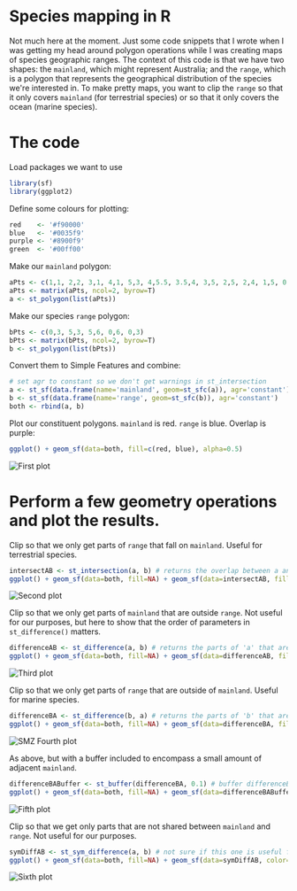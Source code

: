# Species mapping in R
Not much here at the moment. Just some code snippets that I wrote when I was getting my head around polygon operations while I was creating maps of species geographic ranges. The context of this code is that we have two shapes: the `mainland`, which might represent Australia; and the `range`, which is a polygon that represents the geographical distribution of the species we're interested in. To make pretty maps, you want to clip the `range` so that it only covers `mainland` (for terrestrial species) or so that it only covers the ocean (marine species).


# The code

Load packages we want to use
```R
library(sf)
library(ggplot2)
```

Define some colours for plotting:
```R
red    <- '#f90000'
blue   <- '#0035f9'
purple <- '#8900f9'
green  <- '#00ff00'
```

Make our `mainland` polygon:
```R
aPts <- c(1,1, 2,2, 3,1, 4,1, 5,3, 4,5.5, 3.5,4, 3,5, 2,5, 2,4, 1,5, 0,3, 1,1)
aPts <- matrix(aPts, ncol=2, byrow=T)
a <- st_polygon(list(aPts))
```

Make our species `range` polygon:
```R
bPts <- c(0,3, 5,3, 5,6, 0,6, 0,3)
bPts <- matrix(bPts, ncol=2, byrow=T)
b <- st_polygon(list(bPts))
```

Convert them to Simple Features and combine:
```R
# set agr to constant so we don't get warnings in st_intersection
a <- st_sf(data.frame(name='mainland', geom=st_sfc(a)), agr='constant')
b <- st_sf(data.frame(name='range', geom=st_sfc(b)), agr='constant')
both <- rbind(a, b)
```

Plot our constituent polygons. `mainland` is red. `range` is blue. Overlap is purple:
```R
ggplot() + geom_sf(data=both, fill=c(red, blue), alpha=0.5)
```
![First plot](1.png)


# Perform a few geometry operations and plot the results.
Clip so that we only get parts of `range` that fall on `mainland`. Useful for terrestrial species.
```R
intersectAB <- st_intersection(a, b) # returns the overlap between a and b. Order doesn't matter.
ggplot() + geom_sf(data=both, fill=NA) + geom_sf(data=intersectAB, fill=purple, alpha=0.5)
```
![Second plot](2.png)

Clip so that we only get parts of `mainland` that are outside `range`. Not useful for our purposes, but here to show that the order of parameters in `st_difference()` matters.
```R
differenceAB <- st_difference(a, b) # returns the parts of 'a' that are outside of 'b'
ggplot() + geom_sf(data=both, fill=NA) + geom_sf(data=differenceAB, fill=red, alpha=0.5)
```
![Third plot](3.png)

Clip so that we only get parts of `range` that are outside of `mainland`. Useful for marine species.
```R
differenceBA <- st_difference(b, a) # returns the parts of 'b' that are outside of 'a'
ggplot() + geom_sf(data=both, fill=NA) + geom_sf(data=differenceBA, fill=blue, alpha=0.5)
```
![SMZ Fourth plot](4.png)

As above, but with a buffer included to encompass a small amount of adjacent `mainland`.
```R
differenceBABuffer <- st_buffer(differenceBA, 0.1) # buffer differenceBA by 0.1 map units
ggplot() + geom_sf(data=both, fill=NA) + geom_sf(data=differenceBABuffer, color=NA, fill=red, alpha=0.5)
```
![Fifth plot](5.png)

Clip so that we get only parts that are not shared between `mainland` and `range`. Not useful for our purposes.
```R
symDiffAB <- st_sym_difference(a, b) # not sure if this one is useful for distribution mapping
ggplot() + geom_sf(data=both, fill=NA) + geom_sf(data=symDiffAB, color=NA, fill=green, alpha=0.5)
```
![Sixth plot](6.png)
